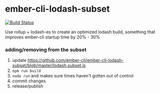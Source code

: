 # ember-cli-lodash-subset
[![Build Status](https://travis-ci.org/ember-cli/ember-cli-lodash-subset.svg?branch=master)](https://travis-ci.org/ember-cli/ember-cli-lodash-subset)

Use rollup + lodash-es to create an optimized lodash build, something that improves ember-cli startup time by 20% - 30%

### adding/removing from the subset

1. update https://github.com/ember-cli/ember-cli-lodash-subset/blob/master/lodash.subset.js
2. `npm run build`
3. `node run` and makes sure times haven't gotten out of control
4. commit changes
5. release/publish
